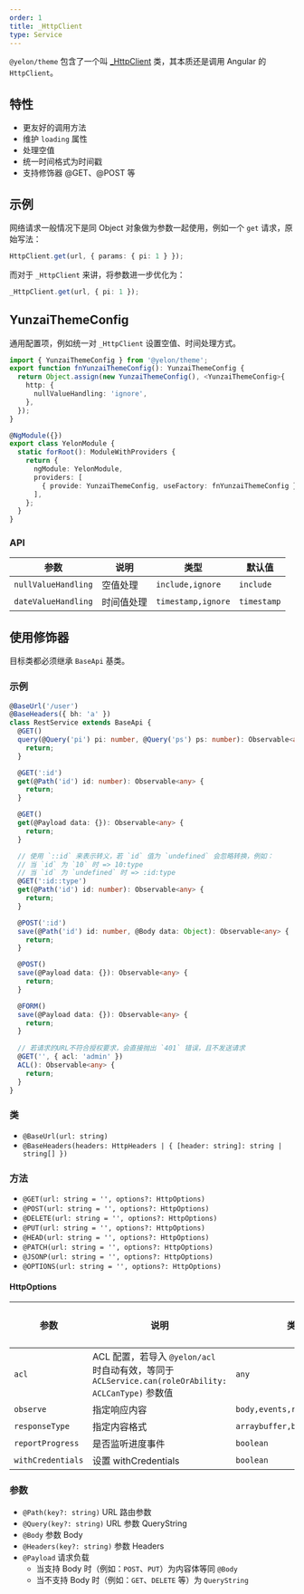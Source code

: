 ```yaml
---
order: 1
title: _HttpClient
type: Service
---
```


`@yelon/theme` 包含了一个叫 [\_HttpClient](https://github.com/hbyunzai/yelon/blob/master/packages/theme/src/services/http/http.client.ts) 类，其本质还是调用 Angular 的 `HttpClient`。

## 特性

- 更友好的调用方法
- 维护 `loading` 属性
- 处理空值
- 统一时间格式为时间戳
- 支持修饰器 @GET、@POST 等

## 示例

网络请求一般情况下是同 Object 对象做为参数一起使用，例如一个 `get` 请求，原始写法：

```ts
HttpClient.get(url, { params: { pi: 1 } });
```

而对于 `_HttpClient` 来讲，将参数进一步优化为：

```ts
_HttpClient.get(url, { pi: 1 });
```

## YunzaiThemeConfig

通用配置项，例如统一对 `_HttpClient` 设置空值、时间处理方式。

```ts
import { YunzaiThemeConfig } from '@yelon/theme';
export function fnYunzaiThemeConfig(): YunzaiThemeConfig {
  return Object.assign(new YunzaiThemeConfig(), <YunzaiThemeConfig>{
    http: {
      nullValueHandling: 'ignore',
    },
  });
}

@NgModule({})
export class YelonModule {
  static forRoot(): ModuleWithProviders {
    return {
      ngModule: YelonModule,
      providers: [
        { provide: YunzaiThemeConfig, useFactory: fnYunzaiThemeConfig },
      ],
    };
  }
}
```

### API

| 参数 | 说明 | 类型 | 默认值 |
|----|----|----|-----|
| `nullValueHandling` | 空值处理 | `include,ignore` | `include` |
| `dateValueHandling` | 时间值处理 | `timestamp,ignore` | `timestamp` |

## 使用修饰器

目标类都必须继承 `BaseApi` 基类。

### 示例

```ts
@BaseUrl('/user')
@BaseHeaders({ bh: 'a' })
class RestService extends BaseApi {
  @GET()
  query(@Query('pi') pi: number, @Query('ps') ps: number): Observable<any> {
    return;
  }

  @GET(':id')
  get(@Path('id') id: number): Observable<any> {
    return;
  }

  @GET()
  get(@Payload data: {}): Observable<any> {
    return;
  }

  // 使用 `::id` 来表示转义，若 `id` 值为 `undefined` 会忽略转换，例如：
  // 当 `id` 为 `10` 时 => 10:type
  // 当 `id` 为 `undefined` 时 => :id:type
  @GET(':id::type')
  get(@Path('id') id: number): Observable<any> {
    return;
  }

  @POST(':id')
  save(@Path('id') id: number, @Body data: Object): Observable<any> {
    return;
  }

  @POST()
  save(@Payload data: {}): Observable<any> {
    return;
  }

  @FORM()
  save(@Payload data: {}): Observable<any> {
    return;
  }
  
  // 若请求的URL不符合授权要求，会直接抛出 `401` 错误，且不发送请求
  @GET('', { acl: 'admin' })
  ACL(): Observable<any> {
    return;
  }
}
```

### 类

- `@BaseUrl(url: string)`
- `@BaseHeaders(headers: HttpHeaders | { [header: string]: string | string[] })`

### 方法

- `@GET(url: string = '', options?: HttpOptions)`
- `@POST(url: string = '', options?: HttpOptions)`
- `@DELETE(url: string = '', options?: HttpOptions)`
- `@PUT(url: string = '', options?: HttpOptions)`
- `@HEAD(url: string = '', options?: HttpOptions)`
- `@PATCH(url: string = '', options?: HttpOptions)`
- `@JSONP(url: string = '', options?: HttpOptions)`
- `@OPTIONS(url: string = '', options?: HttpOptions)`

#### HttpOptions

| 参数 | 说明 | 类型 | 默认值 |
|----|----|----|-----|
| `acl` | ACL 配置，若导入 `@yelon/acl` 时自动有效，等同于 `ACLService.can(roleOrAbility: ACLCanType)` 参数值 | `any` | - |
| `observe` | 指定响应内容 | `body,events,response` | - |
| `responseType` | 指定内容格式 | `arraybuffer,blob,json,text` | - |
| `reportProgress` | 是否监听进度事件 | `boolean` | - |
| `withCredentials` | 设置 withCredentials | `boolean` | - |

### 参数

- `@Path(key?: string)` URL 路由参数
- `@Query(key?: string)` URL 参数 QueryString
- `@Body` 参数 Body
- `@Headers(key?: string)` 参数 Headers
- `@Payload` 请求负载
  - 当支持 Body 时（例如：`POST`、`PUT`）为内容体等同 `@Body`
  - 当不支持 Body 时（例如：`GET`、`DELETE` 等）为 `QueryString`
